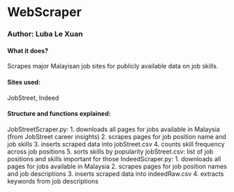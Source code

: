 # WebScraper
### Author: Luba Le Xuan
#### What it does?
Scrapes major Malayisan job sites for publicly available data on job skills.
#### Sites used:
JobStreet, Indeed
#### Structure and functions explained:
JobStreetScraper.py:
	1. downloads all pages for jobs available in Malaysia (from JobStreet career insights)
	2. scrapes pages for job position name and job skills
	3. inserts scraped data into jobStreet.csv
	4. counts skill frequency across job positions
	5. sorts skills by popularity
jobStreet.csv:
	list of job positions and skills important for those
IndeedScraper.py:
	1. downloads all pages for jobs available in Malaysia
	2. scrapes pages for job position names and job descriptions
	3. inserts scraped data into indeedRaw.csv
	4. extracts keywords from job descriptions


